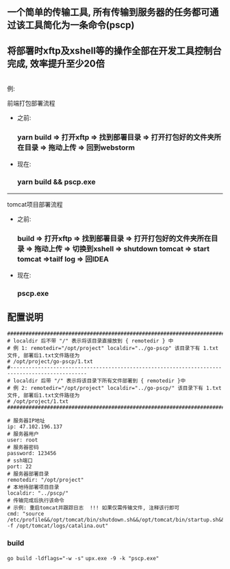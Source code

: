 ## 一个简单的传输工具, 所有传输到服务器的任务都可通过该工具简化为一条命令(pscp)
将部署时xftp及xshell等的操作全部在开发工具控制台完成, 效率提升至少20倍
-------------------------
<br>例:<br>

前端打包部署流程
- 之前:
  ### yarn build => 打开xftp => 找到部署目录 => 打开打包好的文件夹所在目录 => 拖动上传 => 回到webstorm
- 现在:
  ### yarn build && pscp.exe
-------------------------
tomcat项目部署流程
- 之前:
  ### build => 打开xftp => 找到部署目录 => 打开打包好的文件夹所在目录 => 拖动上传 => 切换到xshell => shutdown tomcat => start tomcat =>tailf log => 回IDEA 
- 现在:
  ### pscp.exe

## 配置说明
 ```
################################################################################################
# localdir 后不带 "/" 表示将该目录直接放到 { remotedir } 中
# 例 1: remotedir="/opt/project" localdir="../go-pscp" 该目录下有 1.txt文件, 部署后1.txt文件路径为
# /opt/project/go-pscp/1.txt
#-----------------------------------------------------------------------------------------------
# localdir 后带 "/" 表示将该目录下所有文件部署到 { remotedir }中
# 例 2: remotedir="/opt/project" localdir="../go-pscp/" 该目录下有 1.txt文件, 部署后1.txt文件路径为
# /opt/project/1.txt
################################################################################################

# 服务器IP地址
ip: 47.102.196.137
# 服务器用户
user: root
# 服务器密码
password: 123456
# ssh端口
port: 22
# 服务器部署目录
remotedir: "/opt/project"
# 本地待部署项目目录
localdir: "../pscp/"
# 传输完成后执行该命令
# 示例: 重启tomcat并跟踪日志  !!! 如果仅需传输文件, 注释该行即可
cmd: "source /etc/profile&&/opt/tomcat/bin/shutdown.sh&&/opt/tomcat/bin/startup.sh&&tail -f /opt/tomcat/logs/catalina.out"

```
### build
`go build -ldflags="-w -s"`
`upx.exe -9 -k "pscp.exe"`
